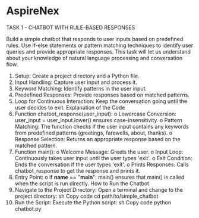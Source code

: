 # AspireNex
TASK 1 - CHATBOT WITH RULE-BASED RESPONSES

Build a simple chatbot that responds to user inputs based on predefined
rules. Use if-else statements or pattern matching techniques to identify
user queries and provide appropriate responses. This task will let us
understand about your knowledge of natural language processing and
conversation flow.



1.	Setup: Create a project directory and a Python file.
2.	Input Handling: Capture user input and process it.
3.	Keyword Matching: Identify patterns in the user input.
4.	Predefined Responses: Provide responses based on matched patterns.
5.	Loop for Continuous Interaction: Keep the conversation going until the user decides to exit.
Explanation of the Code
1.	Function chatbot_response(user_input):
o	Lowercase Conversion: user_input = user_input.lower() ensures case-insensitivity.
o	Pattern Matching: The function checks if the user input contains any keywords from predefined patterns (greetings, farewells, about, thanks).
o	Response Selection: Returns an appropriate response based on the matched pattern.
2.	Function main():
o	Welcome Message: Greets the user.
o	Input Loop: Continuously takes user input until the user types 'exit'.
o	Exit Condition: Ends the conversation if the user types 'exit'.
o	Prints Responses: Calls chatbot_response to get the response and prints it.
3.	Entry Point:
o	if __name__ == "__main__": main() ensures that main() is called when the script is run directly.
How to Run the Chatbot
1.	Navigate to the Project Directory: Open a terminal and change to the project directory:
sh
Copy code
cd path/to/simple_chatbot
2.	Run the Script: Execute the Python script:
sh
Copy code
python chatbot.py
